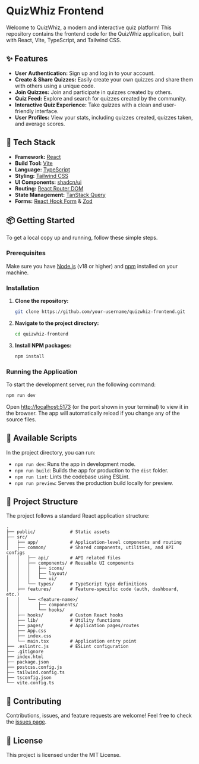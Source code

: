 # QuizWhiz Frontend

Welcome to QuizWhiz, a modern and interactive quiz platform! This repository contains the frontend code for the QuizWhiz application, built with React, Vite, TypeScript, and Tailwind CSS.

## ✨ Features

- **User Authentication:** Sign up and log in to your account.
- **Create & Share Quizzes:** Easily create your own quizzes and share them with others using a unique code.
- **Join Quizzes:** Join and participate in quizzes created by others.
- **Quiz Feed:** Explore and search for quizzes created by the community.
- **Interactive Quiz Experience:** Take quizzes with a clean and user-friendly interface.
- **User Profiles:** View your stats, including quizzes created, quizzes taken, and average scores.

## 🚀 Tech Stack

- **Framework:** [React](https://react.dev/)
- **Build Tool:** [Vite](https://vitejs.dev/)
- **Language:** [TypeScript](https://www.typescriptlang.org/)
- **Styling:** [Tailwind CSS](https://tailwindcss.com/)
- **UI Components:** [shadcn/ui](https://ui.shadcn.com/)
- **Routing:** [React Router DOM](https://reactrouter.com/)
- **State Management:** [TanStack Query](https://tanstack.com/query/latest)
- **Forms:** [React Hook Form](https://react-hook-form.com/) & [Zod](https://zod.dev/)

## 📦 Getting Started

To get a local copy up and running, follow these simple steps.

### Prerequisites

Make sure you have [Node.js](https://nodejs.org/en/) (v18 or higher) and [npm](https://www.npmjs.com/) installed on your machine.

### Installation

1.  **Clone the repository:**
    ```sh
    git clone https://github.com/your-username/quizwhiz-frontend.git
    ```
2.  **Navigate to the project directory:**
    ```sh
    cd quizwhiz-frontend
    ```
3.  **Install NPM packages:**
    ```sh
    npm install
    ```

### Running the Application

To start the development server, run the following command:

```sh
npm run dev
```

Open [http://localhost:5173](http://localhost:5173) (or the port shown in your terminal) to view it in the browser. The app will automatically reload if you change any of the source files.

## 📜 Available Scripts

In the project directory, you can run:

- `npm run dev`: Runs the app in development mode.
- `npm run build`: Builds the app for production to the `dist` folder.
- `npm run lint`: Lints the codebase using ESLint.
- `npm run preview`: Serves the production build locally for preview.

## 📁 Project Structure

The project follows a standard React application structure:

```
.
├── public/             # Static assets
├── src/
│   ├── app/            # Application-level components and routing
│   ├── common/         # Shared components, utilities, and API configs
│   │   ├── api/        # API related files
│   │   ├── components/ # Reusable UI components
│   │   │   ├── icons/
│   │   │   ├── layout/
│   │   │   └── ui/
│   │   └── types/      # TypeScript type definitions
│   ├── features/       # Feature-specific code (auth, dashboard, etc.)
│   │   └── <feature-name>/
│   │       ├── components/
│   │       └── hooks/
│   ├── hooks/          # Custom React hooks
│   ├── lib/            # Utility functions
│   ├── pages/          # Application pages/routes
│   ├── App.css
│   ├── index.css
│   └── main.tsx        # Application entry point
├── .eslintrc.js        # ESLint configuration
├── .gitignore
├── index.html
├── package.json
├── postcss.config.js
├── tailwind.config.ts
├── tsconfig.json
└── vite.config.ts
```

## 🤝 Contributing

Contributions, issues, and feature requests are welcome! Feel free to check the [issues page](https://github.com/your-username/quizwhiz-frontend/issues).

## 📄 License

This project is licensed under the MIT License.
